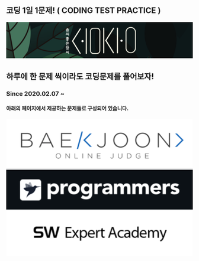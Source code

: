 ## 코딩 1일 1문제! ( CODING TEST PRACTICE )
![SOMJANG LOGO](/images/SOMJANG.png "Optional title")
## 하루에 한 문제 씩이라도 코딩문제를 풀어보자!
### Since 2020.02.07 ~
#### 아래의 페이지에서 제공하는 문제들로 구성되어 있습니다.
[![BaekJoon](/images/BaekJoon.png)](https://www.acmicpc.net/)
[![Programmers](/images/Programmers.png)](https://programmers.co.kr/)
[![Samsung_SW_Academy](/images/Samsung_SW_Academy.png)](https://swexpertacademy.com/main/main.do)
